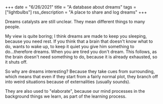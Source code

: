 +++
date = "6/26/2021"
title = "A database about dreams"
tags = ["lightbulbs"]
rss_description = "A place to share and log dreams"
+++

Dreams catalysts are still unclear. They mean different things to many people.

My view is quite boring; I think dreams are made to keep you sleeping, because you need rest. If you think that a brain that doesn't know what to do, wants to wake up, to keep it quiet you give him something to do...therefore dreams.
When you are tired you don't dream. This follows, as the brain doesn't need something to do, because it is already exhausted, so it shuts off.

So why are dreams interesting? Because they take cues from surrounding, which means that even if they start from a fairly normal plot, they branch off into weird situations because of externalities (usually sounds). 

They are also used to "elaborate", because our mind processes in the background things we learn, as part of the learning process.
